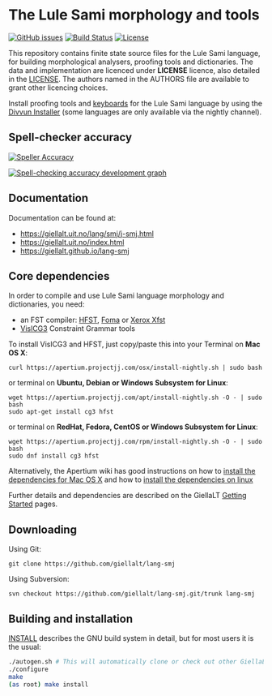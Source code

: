 The Lule Sami morphology and tools
==========================================

[![GitHub issues](https://img.shields.io/github/issues-raw/giellalt/lang-smj)](https://github.com/giellalt/lang-smj/issues)
[![Build Status](https://divvun-tc.thetc.se/api/github/v1/repository/giellalt/lang-smj/main/badge.svg)](https://github.com/giellalt/lang-smj/actions)
[![License](https://img.shields.io/github/license/giellalt/lang-smj)](https://github.com/giellalt/lang-smj/blob/main/LICENSE)

This repository contains finite state source files for the Lule Sami language,
for building morphological analysers, proofing tools
and dictionaries. The data and implementation are licenced under __LICENSE__
licence, also detailed in the
[LICENSE](https://github.com/giellalt/lang-smj/blob/main/LICENSE). The
authors named in the AUTHORS file are available to grant other licencing
choices.

Install proofing tools and [keyboards](https://github.com/giellalt/keyboard-smj)
for the Lule Sami language by using the [Divvun Installer](http://divvun.no)
(some languages are only available via the nightly channel).

## Spell-checker accuracy

[![Speller
Accuracy](https://img.shields.io/badge/Speller_Accuracy-84_%25-green.svg)](https://giellalt.github.io/lang-smj/speller-report.html)

[![Spell-checking accuracy development
graph](https://giellalt.github.io/lang-smj/speller-report.svg)](https://giellalt.github.io/lang-smj/speller-report.svg)


Documentation
-------------

Documentation can be found at:

-   <https://giellalt.uit.no/lang/smj/j-smj.html>
-   <https://giellalt.uit.no/index.html>
-   <https://giellalt.github.io/lang-smj>

Core dependencies
-----------------

In order to compile and use Lule Sami language morphology and
dictionaries, you need:

- an FST compiler: [HFST](https://github.com/hfst/hfst), [Foma](https://github.com/mhulden/foma) or [Xerox Xfst](https://web.stanford.edu/~laurik/fsmbook/home.html)
- [VislCG3](https://visl.sdu.dk/svn/visl/tools/vislcg3/trunk) Constraint Grammar tools

To install VislCG3 and HFST, just copy/paste this into your Terminal on **Mac OS X**:

```
curl https://apertium.projectjj.com/osx/install-nightly.sh | sudo bash
```

or terminal on **Ubuntu, Debian or Windows Subsystem for Linux**:

```
wget https://apertium.projectjj.com/apt/install-nightly.sh -O - | sudo bash
sudo apt-get install cg3 hfst
```

or terminal on **RedHat, Fedora, CentOS or Windows Subsystem for Linux**:

```
wget https://apertium.projectjj.com/rpm/install-nightly.sh -O - | sudo bash
sudo dnf install cg3 hfst
```

Alternatively, the Apertium wiki has good instructions on how to [install the dependencies for Mac
OS X](https://wiki.apertium.org/wiki/Apertium_on_Mac_OS_X) and how to [install
the dependencies on
linux](https://wiki.apertium.org/wiki/Installation_of_grammar_libraries)

Further details and dependencies are described on the GiellaLT [Getting Started](https://giellalt.uit.no/infra/GettingStarted.html) pages.

Downloading
-----------

Using Git:
```
git clone https://github.com/giellalt/lang-smj
```

Using Subversion:
```
svn checkout https://github.com/giellalt/lang-smj.git/trunk lang-smj
```

Building and installation
-------------------------

[INSTALL](https://github.com/giellalt/lang-smj/blob/main/INSTALL)
describes the GNU build system in detail, but for most users it is the usual:

```sh
./autogen.sh # This will automatically clone or check out other GiellaLT dependencies
./configure
make
(as root) make install
```
